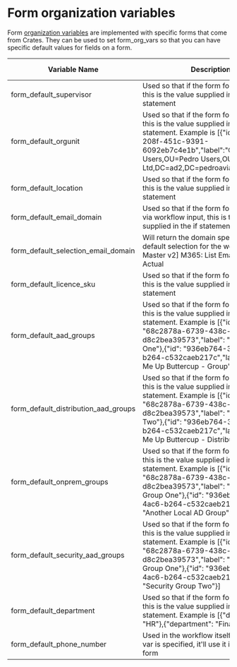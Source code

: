 # Form organization variables

Form [organization variables](../../configuration/organization-variables.md) are implemented with specific forms that come from Crates. They can be used to set form\_org\_vars so that you can have specific default values for fields on a form.

<table data-full-width="true"><thead><tr><th width="304">Variable Name</th><th width="551">Description</th><th width="100">Valid Values</th></tr></thead><tbody><tr><td>form_default_supervisor</td><td>Used so that if the form forces a default, this is the value supplied in the if statement</td><td>string</td></tr><tr><td>form_default_orgunit</td><td>Used so that if the form forces a default, this is the value supplied in the if statement. Example is [{"id": "fb53fb9f-208f-451c-9391-6092eb7c4e1b","label":"OU=Disabled Users,OU=Pedro Users,OU=Pedro Ltd,DC=ad2,DC=pedroaviary,DC=com"}]</td><td>list</td></tr><tr><td>form_default_location</td><td>Used so that if the form forces a default, this is the value supplied in the if statement</td><td>string</td></tr><tr><td>form_default_email_domain</td><td>Used so that if the form forces a default via workflow input, this is the value supplied in the if statement</td><td>string</td></tr><tr><td>form_default_selection_email_domain</td><td>Will return the domain specified as the default selection for the workflow [Rewst Master v2] M365: List Email Domains-Actual</td><td>string</td></tr><tr><td>form_default_licence_sku</td><td>Used so that if the form forces a default, this is the value supplied in the if statement</td><td>list</td></tr><tr><td>form_default_aad_groups</td><td>Used so that if the form forces a default, this is the value supplied in the if statement. Example is [{"id": "68c2878a-6739-438c-bf5a-d8c2bea39573","label": "AAD Group One"},{"id": "936eb764-36c4-4ac6-b264-c532caeb217c","label": "Group Me Up Buttercup - Group"}]</td><td>list</td></tr><tr><td>form_default_distribution_aad_groups</td><td>Used so that if the form forces a default, this is the value supplied in the if statement. Example is [{"id": "68c2878a-6739-438c-bf5a-d8c2bea39573","label": "Dist Group Two"},{"id": "936eb764-36c4-4ac6-b264-c532caeb217c","label": "Group Me Up Buttercup - Distribution"}]</td><td>list</td></tr><tr><td>form_default_onprem_groups</td><td>Used so that if the form forces a default, this is the value supplied in the if statement. Example is [{"id": "68c2878a-6739-438c-bf5a-d8c2bea39573","label": "Local AD Group One"},{"id": "936eb764-36c4-4ac6-b264-c532caeb217c","label": "Another Local AD Group"}]</td><td>list</td></tr><tr><td>form_default_security_aad_groups</td><td>Used so that if the form forces a default, this is the value supplied in the if statement. Example is [{"id": "68c2878a-6739-438c-bf5a-d8c2bea39573","label": "Security Group One"},{"id": "936eb764-36c4-4ac6-b264-c532caeb217c","label": "Security Group Two"}]</td><td>list</td></tr><tr><td>form_default_department</td><td>Used so that if the form forces a default, this is the value supplied in the if statement. Example is [{"department": "HR"},{"department": "Finance"}]</td><td>list</td></tr><tr><td>form_default_phone_number</td><td>Used in the workflow itself that if the org var is specified, it'll use it if none on the form</td><td>string</td></tr></tbody></table>
